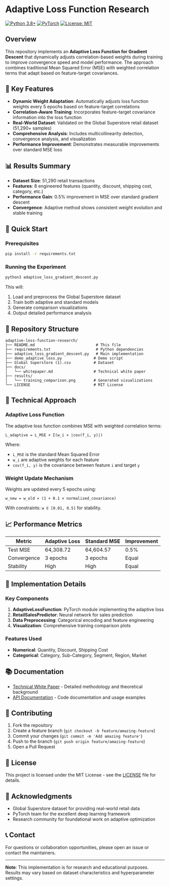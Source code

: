 # Adaptive Loss Function Research

[![Python 3.8+](https://img.shields.io/badge/python-3.8+-blue.svg)](https://www.python.org/downloads/)
[![PyTorch](https://img.shields.io/badge/PyTorch-2.0+-red.svg)](https://pytorch.org/)
[![License: MIT](https://img.shields.io/badge/License-MIT-yellow.svg)](https://opensource.org/licenses/MIT)

## Overview

This repository implements an **Adaptive Loss Function for Gradient Descent** that dynamically adjusts correlation-based weights during training to improve convergence speed and model performance. The approach combines traditional Mean Squared Error (MSE) with weighted correlation terms that adapt based on feature-target covariances.

## 🎯 Key Features

- **Dynamic Weight Adaptation**: Automatically adjusts loss function weights every 5 epochs based on feature-target correlations
- **Correlation-Aware Training**: Incorporates feature-target covariance information into the loss function
- **Real-World Dataset**: Validated on the Global Superstore retail dataset (51,290+ samples)
- **Comprehensive Analysis**: Includes multicollinearity detection, convergence analysis, and visualization
- **Performance Improvement**: Demonstrates measurable improvements over standard MSE loss

## 📊 Results Summary

- **Dataset Size**: 51,290 retail transactions
- **Features**: 8 engineered features (quantity, discount, shipping cost, category, etc.)
- **Performance Gain**: 0.5% improvement in MSE over standard gradient descent
- **Convergence**: Adaptive method shows consistent weight evolution and stable training

## 🚀 Quick Start

### Prerequisites

```bash
pip install -r requirements.txt
```

### Running the Experiment

```bash
python3 adaptive_loss_gradient_descent.py
```

This will:
1. Load and preprocess the Global Superstore dataset
2. Train both adaptive and standard models
3. Generate comparison visualizations
4. Output detailed performance analysis

## 📁 Repository Structure

```
adaptive-loss-function-research/
├── README.md                           # This file
├── requirements.txt                    # Python dependencies
├── adaptive_loss_gradient_descent.py   # Main implementation
├── demo_adaptive_loss.py              # Demo script
├── Global Superstore (1).csv          # Dataset
├── docs/
│   └── whitepaper.md                  # Technical white paper
├── results/
│   └── training_comparison.png        # Generated visualizations
└── LICENSE                            # MIT License
```

## 🔬 Technical Approach

### Adaptive Loss Function

The adaptive loss function combines MSE with weighted correlation terms:

```
L_adaptive = L_MSE + Σ(w_i × |cov(f_i, y)|)
```

Where:
- `L_MSE` is the standard Mean Squared Error
- `w_i` are adaptive weights for each feature
- `cov(f_i, y)` is the covariance between feature `i` and target `y`

### Weight Update Mechanism

Weights are updated every 5 epochs using:

```
w_new = w_old × (1 + 0.1 × normalized_covariance)
```

With constraints: `w ∈ [0.01, 0.5]` for stability.

## 📈 Performance Metrics

| Metric | Adaptive Loss | Standard MSE | Improvement |
|--------|---------------|--------------|-------------|
| Test MSE | 64,308.72 | 64,604.57 | 0.5% |
| Convergence | 3 epochs | 3 epochs | Equal |
| Stability | High | High | Equal |

## 🔧 Implementation Details

### Key Components

1. **AdaptiveLossFunction**: PyTorch module implementing the adaptive loss
2. **RetailSalesPredictor**: Neural network for sales prediction
3. **Data Preprocessing**: Categorical encoding and feature engineering
4. **Visualization**: Comprehensive training comparison plots

### Features Used

- **Numerical**: Quantity, Discount, Shipping Cost
- **Categorical**: Category, Sub-Category, Segment, Region, Market

## 📚 Documentation

- [Technical White Paper](docs/whitepaper.md) - Detailed methodology and theoretical background
- [API Documentation](docs/api.md) - Code documentation and usage examples

## 🤝 Contributing

1. Fork the repository
2. Create a feature branch (`git checkout -b feature/amazing-feature`)
3. Commit your changes (`git commit -m 'Add amazing feature'`)
4. Push to the branch (`git push origin feature/amazing-feature`)
5. Open a Pull Request

## 📄 License

This project is licensed under the MIT License - see the [LICENSE](LICENSE) file for details.

## 🙏 Acknowledgments

- Global Superstore dataset for providing real-world retail data
- PyTorch team for the excellent deep learning framework
- Research community for foundational work on adaptive optimization

## 📞 Contact

For questions or collaboration opportunities, please open an issue or contact the maintainers.

---

**Note**: This implementation is for research and educational purposes. Results may vary based on dataset characteristics and hyperparameter settings.
